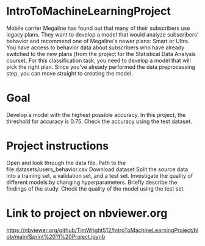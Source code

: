 # IntroToMachineLearningProject

Mobile carrier Megaline has found out that many of their subscribers use legacy plans. They want to develop a model that would analyze subscribers' behavior and recommend one of Megaline's newer plans: Smart or Ultra. 
You have access to behavior data about subscribers who have already switched to the new plans (from the project for the Statistical Data Analysis course). For this classification task, you need to develop a model that will pick the right plan. Since you’ve already performed the data preprocessing step, you can move straight to creating the model.  

# Goal
Develop a model with the highest possible accuracy. In this project, the threshold for accuracy is 0.75. Check the accuracy using the test dataset.  

# Project instructions
Open and look through the data file. Path to the file:datasets/users_behavior.csv Download dataset
Split the source data into a training set, a validation set, and a test set.
Investigate the quality of different models by changing hyperparameters. Briefly describe the findings of the study.
Check the quality of the model using the test set.


# Link to project on nbviewer.org
https://nbviewer.org/github/TimWright512/IntroToMachineLearningProject/blob/main/Sprint%2011%20Project.ipynb
